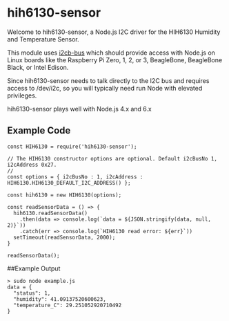 # hih6130-sensor

Welcome to hih6130-sensor, a Node.js I2C driver for the HIH6130 Humidity and Temperature Sensor. 

This module uses [i2cb-bus](https://github.com/fivdi/i2c-bus) which should provide access with Node.js on Linux boards like the Raspberry Pi Zero, 1, 2, or 3, BeagleBone, BeagleBone Black, or Intel Edison.

Since hih6130-sensor needs to talk directly to the I2C bus and requires access to /dev/i2c, so you will typically need run Node with elevated privileges.

hih6130-sensor plays well with Node.js 4.x and 6.x

## Example Code

```
const HIH6130 = require('hih6130-sensor');

// The HIH6130 constructor options are optional. Default i2cBusNo 1, i2cAddress 0x27.
// 
const options = { i2cBusNo : 1, i2cAddress : HIH6130.HIH6130_DEFAULT_I2C_ADDRESS() };

const hih6130 = new HIH6130(options);

const readSensorData = () => {
  hih6130.readSensorData()
    .then(data => console.log(`data = ${JSON.stringify(data, null, 2)}`))
    .catch(err => console.log(`HIH6130 read error: ${err}`))
  setTimeout(readSensorData, 2000);
}

readSensorData();

```

##Example Output

```
> sudo node example.js          
data = {
  "status": 1,
  "humidity": 41.09137520600623,
  "temperature_C": 29.251052920710492
}
```
